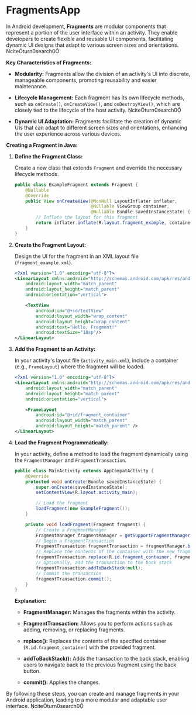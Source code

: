 # FragmentsApp
In Android development, **Fragments** are modular components that represent a portion of the user interface within an activity. They enable developers to create flexible and reusable UI components, facilitating dynamic UI designs that adapt to various screen sizes and orientations. citeturn0search0

**Key Characteristics of Fragments:**

- **Modularity:** Fragments allow the division of an activity's UI into discrete, manageable components, promoting reusability and easier maintenance.

- **Lifecycle Management:** Each fragment has its own lifecycle methods, such as `onCreate()`, `onCreateView()`, and `onDestroyView()`, which are closely tied to the lifecycle of the host activity. citeturn0search0

- **Dynamic UI Adaptation:** Fragments facilitate the creation of dynamic UIs that can adapt to different screen sizes and orientations, enhancing the user experience across various devices.

**Creating a Fragment in Java:**

1. **Define the Fragment Class:**

   Create a new class that extends `Fragment` and override the necessary lifecycle methods.

   ```java
   public class ExampleFragment extends Fragment {
       @Nullable
       @Override
       public View onCreateView(@NonNull LayoutInflater inflater,
                                @Nullable ViewGroup container,
                                @Nullable Bundle savedInstanceState) {
           // Inflate the layout for this fragment
           return inflater.inflate(R.layout.fragment_example, container, false);
       }
   }
   ```

2. **Create the Fragment Layout:**

   Design the UI for the fragment in an XML layout file (`fragment_example.xml`).

   ```xml
   <?xml version="1.0" encoding="utf-8"?>
   <LinearLayout xmlns:android="http://schemas.android.com/apk/res/android"
       android:layout_width="match_parent"
       android:layout_height="match_parent"
       android:orientation="vertical">

       <TextView
           android:id="@+id/textView"
           android:layout_width="wrap_content"
           android:layout_height="wrap_content"
           android:text="Hello, Fragment!"
           android:textSize="18sp"/>
   </LinearLayout>
   ```

3. **Add the Fragment to an Activity:**

   In your activity's layout file (`activity_main.xml`), include a container (e.g., `FrameLayout`) where the fragment will be loaded.

   ```xml
   <?xml version="1.0" encoding="utf-8"?>
   <LinearLayout xmlns:android="http://schemas.android.com/apk/res/android"
       android:layout_width="match_parent"
       android:layout_height="match_parent"
       android:orientation="vertical">

       <FrameLayout
           android:id="@+id/fragment_container"
           android:layout_width="match_parent"
           android:layout_height="match_parent" />
   </LinearLayout>
   ```

4. **Load the Fragment Programmatically:**

   In your activity, define a method to load the fragment dynamically using the `FragmentManager` and `FragmentTransaction`.

   ```java
   public class MainActivity extends AppCompatActivity {
       @Override
       protected void onCreate(Bundle savedInstanceState) {
           super.onCreate(savedInstanceState);
           setContentView(R.layout.activity_main);

           // Load the fragment
           loadFragment(new ExampleFragment());
       }

       private void loadFragment(Fragment fragment) {
           // Create a FragmentManager
           FragmentManager fragmentManager = getSupportFragmentManager();
           // Begin a FragmentTransaction
           FragmentTransaction fragmentTransaction = fragmentManager.beginTransaction();
           // Replace the contents of the container with the new fragment
           fragmentTransaction.replace(R.id.fragment_container, fragment);
           // Optionally, add the transaction to the back stack
           fragmentTransaction.addToBackStack(null);
           // Commit the transaction
           fragmentTransaction.commit();
       }
   }
   ```

   **Explanation:**

   - **FragmentManager:** Manages the fragments within the activity.

   - **FragmentTransaction:** Allows you to perform actions such as adding, removing, or replacing fragments.

   - **replace():** Replaces the contents of the specified container (`R.id.fragment_container`) with the provided fragment.

   - **addToBackStack():** Adds the transaction to the back stack, enabling users to navigate back to the previous fragment using the back button.

   - **commit():** Applies the changes.

By following these steps, you can create and manage fragments in your Android application, leading to a more modular and adaptable user interface. citeturn0search0 
